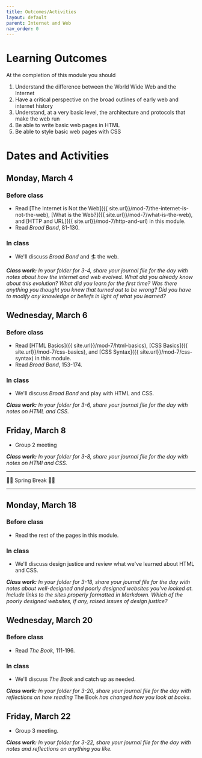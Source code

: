 ```yaml
---
title: Outcomes/Activities
layout: default
parent: Internet and Web
nav_order: 0
---
```


# Learning Outcomes

At the completion of this module you should

1. Understand the difference between the World Wide Web and the Internet
2. Have a critical perspective on the broad outlines of early web and internet history
3. Understand, at a very basic level, the architecture and protocols that make the web run
3. Be able to write basic web pages in HTML
4. Be able to style basic web pages with CSS

# Dates and Activities

## Monday, March 4

### Before class

- Read [The Internet is Not the Web]({{ site.url}}/mod-7/the-internet-is-not-the-web), [What is the Web?]({{ site.url}}/mod-7/what-is-the-web), and [HTTP and URL]({{ site.url}}/mod-7/http-and-url) in this module.
- Read *Broad Band*, 81-130.

### In class

- We'll discuss *Broad Band* and 🏄 the web.

***Class work:*** *In your folder for 3-4, share your journal file for the day with notes about how the internet and web evolved. What did you already know about this evolution? What did you learn for the first time? Was there anything you thought you knew that turned out to be wrong? Did you have to modify any knowledge or beliefs in light of what you learned?*

## Wednesday, March 6

### Before class

- Read [HTML Basics]({{ site.url}}/mod-7/html-basics), [CSS Basics]({{ site.url}}/mod-7/css-basics), and [CSS Syntax]({{ site.url}}/mod-7/css-syntax) in this module.
- Read *Broad Band*, 153-174.

### In class

- We'll discuss *Broad Band* and play with HTML and CSS.

***Class work:*** *In your folder for 3-6, share your journal file for the day with notes on HTML and CSS.*

## Friday, March 8

- Group 2 meeting

***Class work:*** *In your folder for 3-8, share your journal file for the day with notes on HTMl and CSS.*

---

🌱🌱 Spring Break 🌱🌱

---

## Monday, March 18

### Before class

- Read the rest of the pages in this module.

### In class

- We'll discuss design justice and review what we've learned about HTML and CSS.

***Class work:*** *In your folder for 3-18, share your journal file for the day with notes about well-designed and poorly designed websites you've looked at. Include links to the sites properly formatted in Markdown. Which of the poorly designed websites, if any, raised issues of design justice?*

## Wednesday, March 20

### Before class

- Read *The Book*, 111-196.

### In class

- We'll discuss *The Book* and catch up as needed.

***Class work:*** *In your folder for 3-20, share your journal file for the day with reflections on how reading* The Book *has changed how you look at books.*

## Friday, March 22

- Group 3 meeting.

***Class work:*** *In your folder for 3-22, share your journal file for the day with notes and reflections on anything you like.*